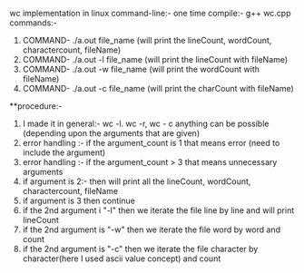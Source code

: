 wc implementation
in linux command-line:- one time compile:- g++ wc.cpp 
commands:-
1. COMMAND-  ./a.out file_name  (will print the lineCount, wordCount, charactercount, fileName)
2. COMMAND-  ./a.out -l file_name (will print the lineCount with fileName)
3. COMMAND-  ./a.out -w file_name (will print the wordCount with fileName)
4. COMMAND-  ./a.out -c file_name (will print the charCount with fileName)

**procedure:-

1. I made it in general:- wc -l. wc -r, wc - c anything can be possible (depending upon the arguments that are given)
2. error handling :- if the argument_count is 1 that means error (need to include the argument)
3. error handling :- if the argument_count > 3 that means unnecessary arguments
4. if argument is 2:- then will print all the lineCount, wordCount, charactercount, fileName
5. if argument is 3 then continue
6. if the 2nd argument i "-l" then we iterate the file line by line and will print lineCount
7. if the 2nd argument is "-w" then we iterate the file word by word and count
8. if the 2nd argument is "-c" then we iterate the file character by character(here I used ascii value concept) and count
